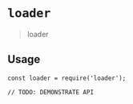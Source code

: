 # `loader`

> loader

## Usage

```
const loader = require('loader');

// TODO: DEMONSTRATE API
```
